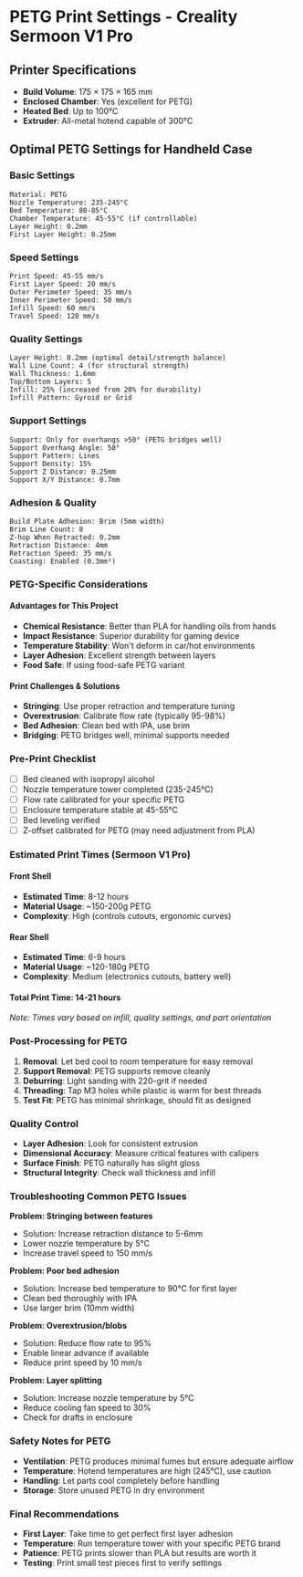 # PETG Print Settings - Creality Sermoon V1 Pro

## Printer Specifications
- **Build Volume**: 175 × 175 × 165 mm
- **Enclosed Chamber**: Yes (excellent for PETG)
- **Heated Bed**: Up to 100°C
- **Extruder**: All-metal hotend capable of 300°C

## Optimal PETG Settings for Handheld Case

### Basic Settings
```
Material: PETG
Nozzle Temperature: 235-245°C
Bed Temperature: 80-85°C
Chamber Temperature: 45-55°C (if controllable)
Layer Height: 0.2mm
First Layer Height: 0.25mm
```

### Speed Settings
```
Print Speed: 45-55 mm/s
First Layer Speed: 20 mm/s
Outer Perimeter Speed: 35 mm/s
Inner Perimeter Speed: 50 mm/s
Infill Speed: 60 mm/s
Travel Speed: 120 mm/s
```

### Quality Settings
```
Layer Height: 0.2mm (optimal detail/strength balance)
Wall Line Count: 4 (for structural strength)
Wall Thickness: 1.6mm
Top/Bottom Layers: 5
Infill: 25% (increased from 20% for durability)
Infill Pattern: Gyroid or Grid
```

### Support Settings
```
Support: Only for overhangs >50° (PETG bridges well)
Support Overhang Angle: 50°
Support Pattern: Lines
Support Density: 15%
Support Z Distance: 0.25mm
Support X/Y Distance: 0.7mm
```

### Adhesion & Quality
```
Build Plate Adhesion: Brim (5mm width)
Brim Line Count: 8
Z-hop When Retracted: 0.2mm
Retraction Distance: 4mm
Retraction Speed: 35 mm/s
Coasting: Enabled (0.3mm³)
```

### PETG-Specific Considerations

#### Advantages for This Project
- **Chemical Resistance**: Better than PLA for handling oils from hands
- **Impact Resistance**: Superior durability for gaming device
- **Temperature Stability**: Won't deform in car/hot environments
- **Layer Adhesion**: Excellent strength between layers
- **Food Safe**: If using food-safe PETG variant

#### Print Challenges & Solutions
- **Stringing**: Use proper retraction and temperature tuning
- **Overextrusion**: Calibrate flow rate (typically 95-98%)
- **Bed Adhesion**: Clean bed with IPA, use brim
- **Bridging**: PETG bridges well, minimal supports needed

### Pre-Print Checklist
- [ ] Bed cleaned with isopropyl alcohol
- [ ] Nozzle temperature tower completed (235-245°C)
- [ ] Flow rate calibrated for your specific PETG
- [ ] Enclosure temperature stable at 45-55°C
- [ ] Bed leveling verified
- [ ] Z-offset calibrated for PETG (may need adjustment from PLA)

### Estimated Print Times (Sermoon V1 Pro)

#### Front Shell
- **Estimated Time**: 8-12 hours
- **Material Usage**: ~150-200g PETG
- **Complexity**: High (controls cutouts, ergonomic curves)

#### Rear Shell  
- **Estimated Time**: 6-9 hours
- **Material Usage**: ~120-180g PETG
- **Complexity**: Medium (electronics cutouts, battery well)

#### Total Print Time: 14-21 hours
*Note: Times vary based on infill, quality settings, and part orientation*

### Post-Processing for PETG
1. **Removal**: Let bed cool to room temperature for easy removal
2. **Support Removal**: PETG supports remove cleanly
3. **Deburring**: Light sanding with 220-grit if needed
4. **Threading**: Tap M3 holes while plastic is warm for best threads
5. **Test Fit**: PETG has minimal shrinkage, should fit as designed

### Quality Control
- **Layer Adhesion**: Look for consistent extrusion
- **Dimensional Accuracy**: Measure critical features with calipers
- **Surface Finish**: PETG naturally has slight gloss
- **Structural Integrity**: Check wall thickness and infill

### Troubleshooting Common PETG Issues

**Problem: Stringing between features**
- Solution: Increase retraction distance to 5-6mm
- Lower nozzle temperature by 5°C
- Increase travel speed to 150 mm/s

**Problem: Poor bed adhesion**
- Solution: Increase bed temperature to 90°C for first layer
- Clean bed thoroughly with IPA
- Use larger brim (10mm width)

**Problem: Overextrusion/blobs**
- Solution: Reduce flow rate to 95%
- Enable linear advance if available
- Reduce print speed by 10 mm/s

**Problem: Layer splitting**
- Solution: Increase nozzle temperature by 5°C
- Reduce cooling fan speed to 30%
- Check for drafts in enclosure

### Safety Notes for PETG
- **Ventilation**: PETG produces minimal fumes but ensure adequate airflow
- **Temperature**: Hotend temperatures are high (245°C), use caution
- **Handling**: Let parts cool completely before handling
- **Storage**: Store unused PETG in dry environment

### Final Recommendations
- **First Layer**: Take time to get perfect first layer adhesion
- **Temperature**: Run temperature tower with your specific PETG brand
- **Patience**: PETG prints slower than PLA but results are worth it
- **Testing**: Print small test pieces first to verify settings

